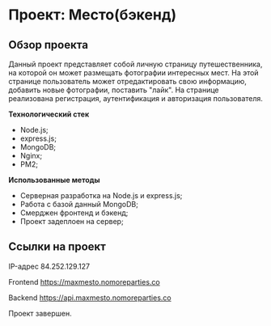# Проект: Место(бэкенд)

## Обзор проекта

Данный проект представляет собой личную страницу путешественника, на которой он может размещать фотографии интересных мест. На этой странице пользователь может отредактировать свою информацию, добавить новые фотографии, поставить "лайк". На странице реализована регистрация, аутентификация и авторизация пользователя.

**Технологический стек**

- Node.js;
- express.js;
- MongoDB;
- Nginx;
- PM2;

**Использованные методы**

- Серверная разработка на Node.js и express.js;
- Работа с базой данный MongoDB;
- Смерджен фронтенд и бэкенд;
- Проект задеплоен на сервер;

## Ссылки на проект

IP-адрес 84.252.129.127

Frontend https://maxmesto.nomoreparties.co

Backend https://api.maxmesto.nomoreparties.co

Проект завершен.
